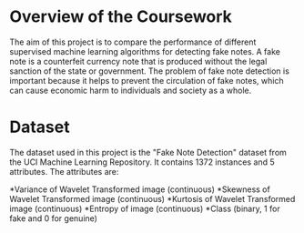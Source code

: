 # Overview of the Coursework

The aim of this project is to compare the performance of different supervised machine learning algorithms for detecting fake notes. A fake note is a counterfeit currency note that is produced without the legal sanction of the state or government. The problem of fake note detection is important because it helps to prevent the circulation of fake notes, which can cause economic harm to individuals and society as a whole.

# Dataset

The dataset used in this project is the "Fake Note Detection" dataset from the UCI Machine Learning Repository. It contains 1372 instances and 5 attributes. The attributes are:

*Variance of Wavelet Transformed image (continuous)
*Skewness of Wavelet Transformed image (continuous)
*Kurtosis of Wavelet Transformed image (continuous)
*Entropy of image (continuous)
*Class (binary, 1 for fake and 0 for genuine)
